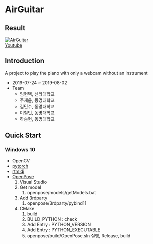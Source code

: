 # AirGuitar

## Result
[![AirGuitar](http://img.youtube.com/vi/RaQGj5DZogk/0.jpg)](https://www.youtube.com/watch?v=RaQGj5DZogk)    
[Youtube](https://www.youtube.com/watch?v=RaQGj5DZogk)    

## Introduction
A project to play the piano with only a webcam without an instrument

- 2019-07-24 \~ 2019-08-02
- Team
   - 임현택, 신라대학교
   - 주재윤, 동명대학교
   - 김민수, 동명대학교
   - 이철민, 동명대학교
   - 하승현, 동명대학교

## Quick Start

### Windows 10
- OpenCV
- [pytorch](https://pytorch.org/)
- [rtmidi](https://pypi.org/project/python-rtmidi/)
- [OpenPose](https://github.com/CMU-Perceptual-Computing-Lab/openpose)
    1. Visual Studio
    1. Get model
        1. openpose/models/getModels.bat
    1. Add 3rdparty 
        1. openpose/3rdparty/pybind11
    1. CMake
        1. build
        1. BUILD_PYTHON : check
        1. Add Entry : PYTHON_VERSION
        1. Add Entry : PYTHON_EXECUTABLE
        1. openpose/build/OpenPose.sln 실행, Release, build
